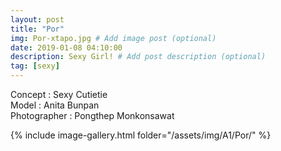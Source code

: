 ```yaml
---
layout: post
title: "Por"
img: Por-xtapo.jpg # Add image post (optional)
date: 2019-01-08 04:10:00
description: Sexy Girl! # Add post description (optional)
tag: [sexy]
---
```

Concept : Sexy Cutietie   
Model : Anita Bunpan  
Photographer : Pongthep Monkonsawat    


{% include image-gallery.html folder="/assets/img/A1/Por/" %}
